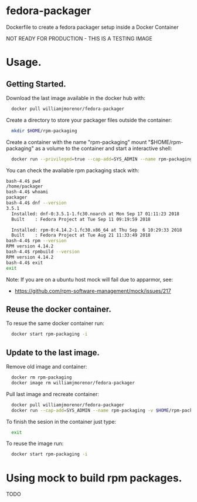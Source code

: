 # fedora-packager
Dockerfile to create a fedora packager setup inside a Docker Container

NOT READY FOR PRODUCTION - THIS IS A TESTING IMAGE

# Usage.

## Getting Started.

Download the last image available in the docker hub with:

```bash
  docker pull williamjmorenor/fedora-packager
```

Create a directory to store your packager files outside the container:

```bash
  mkdir $HOME/rpm-packaging
```

Create a container with the name "rpm-packaging" mount "$HOME/rpm-packaging" as a volume to the container and start a interactive shell:

```bash
  docker run --privileged=true --cap-add=SYS_ADMIN --name rpm-packaging -v $HOME/rpm-packaging:/home/packager:rw -ti williamjmorenor/fedora-packager
```
You can check the available rpm packaging stack with:

  ```bash
  bash-4.4$ pwd
  /home/packager
  bash-4.4$ whoami
  packager
  bash-4.4$ dnf --version
  3.5.1
    Installed: dnf-0:3.5.1-1.fc30.noarch at Mon Sep 17 01:11:23 2018
    Built    : Fedora Project at Tue Sep 11 09:19:59 2018

    Installed: rpm-0:4.14.2-1.fc30.x86_64 at Thu Sep  6 10:29:33 2018
    Built    : Fedora Project at Tue Aug 21 11:33:49 2018
  bash-4.4$ rpm --version
  RPM version 4.14.2
  bash-4.4$ rpmbuild --version
  RPM version 4.14.2
  bash-4.4$ exit
  exit
  
```

Note: If you are on a ubuntu host mock will fail due to apparmor, see: 

 - https://github.com/rpm-software-management/mock/issues/217

## Reuse the docker container.

To resue the same docker container run:

```bash
  docker start rpm-packaging -i
```

## Update to the last image.

Remove old image and container:

```bash
  docker rm rpm-packaging
  docker image rm williamjmorenor/fedora-packager
```

Pull last image and recreate container:

```bash
  docker pull williamjmorenor/fedora-packager
  docker run --cap-add=SYS_ADMIN --name rpm-packaging -v $HOME/rpm-packaging:/home/packager:rw -ti williamjmorenor/fedora-packager
```

To finish the sesion in the container just type:

```bash
  exit
```

To reuse the image run:

```bash
  docker start rpm-packaging -i
```

# Using mock to build rpm packages.
TODO
